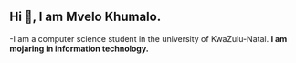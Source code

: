 ## Hi 👋, I am Mvelo Khumalo.

-I am a computer science student in the university of KwaZulu-Natal. **I am mojaring in information technology.**
<!---
mvelo-081/mvelo-081 is a ✨ special ✨ repository because its `README.md` (this file) appears on your GitHub profile.
You can click the Preview link to take a look at your changes.
--->
